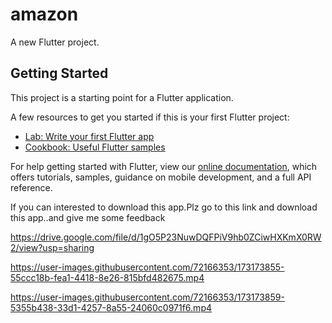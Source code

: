 # amazon

A new Flutter project.

## Getting Started

This project is a starting point for a Flutter application.

A few resources to get you started if this is your first Flutter project:

- [Lab: Write your first Flutter app](https://flutter.dev/docs/get-started/codelab)
- [Cookbook: Useful Flutter samples](https://flutter.dev/docs/cookbook)

For help getting started with Flutter, view our
[online documentation](https://flutter.dev/docs), which offers tutorials,
samples, guidance on mobile development, and a full API reference.


If you can interested to download this app.Plz go to this link and download this app..and give me some feedback


https://drive.google.com/file/d/1gO5P23NuwDQFPiV9hb0ZCiwHXKmX0RW2/view?usp=sharing




https://user-images.githubusercontent.com/72166353/173173855-55ccc18b-fea1-4418-8e26-815bfd482675.mp4



https://user-images.githubusercontent.com/72166353/173173859-5355b438-33d1-4257-8a55-24060c0971f6.mp4

